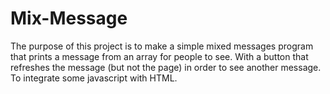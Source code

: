 # Mix-Message
The purpose of this project is to make a simple mixed messages program that prints a message from an array for people to see. With a button that refreshes the message (but not the page) in order to see another message. To integrate some javascript with HTML.